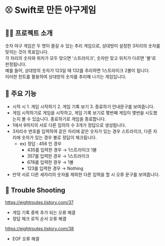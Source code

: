 # ⚾️ Swift로 만든 야구게임 

## 👨‍🏫 프로젝트 소개
숫자 야구 게임은 두 명이 즐길 수 있는 추리 게임으로, 상대방이 설정한 3자리의 숫자를 맞히는 것이 목표입니다.  
각 자리의 숫자와 위치가 모두 맞으면 '스트라이크', 숫자만 맞고 위치가 다르면 '볼'로 판정됩니다.  
예를 들어, 상대방의 숫자가 123일 때 132를 추리하면 1스트라이크 2볼이 됩니다.  
이러한 힌트를 활용하여 상대방의 숫자를 추리해 나가는 게임입니다.  

## 📱 주요 기능
- 시작 시 1. 게임 시작하기  2. 게임 기록 보기  3. 종료하기 안내문구를 보여줍니다.
- 게임 시작하기로 게임을 시작하고, 게임 기록 보기로 몇번째 게임이 몇번을 시도했는지 볼 수 있습니다. 종료하기로 게임을 종료합니다.
- 1에서 9까지의 서로 다른 임의의 수 3개가 정답으로 생성됩니다.
- 3자리수 번호를 입력하여 같은 자리에 같은 숫자가 있는 경우 스트라이크, 다른 자리에 숫자가 있는 경우 볼로 정답이 체크됩니다.
  - ex) 정답 : 456 인 경우
    - 435를 입력한 경우 → 1스트라이크 1볼
    - 357를 입력한 경우 → 1스트라이크
    - 678를 입력한 경우 → 1볼
    - 123를 입력한 경우 → Nothing
- 만약 서로 다른 세자리의 숫자를 제외한 다른 입력을 할 시 오류 문구를 보여줍니다.



## 🚨 Trouble Shooting
https://eightroutes.tistory.com/37
- 게임 기록 중복 추가 되는 오류 해결
- 정답 체크 로직 순서 오류 해결
  
https://eightroutes.tistory.com/38
- EOF 오류 해결

